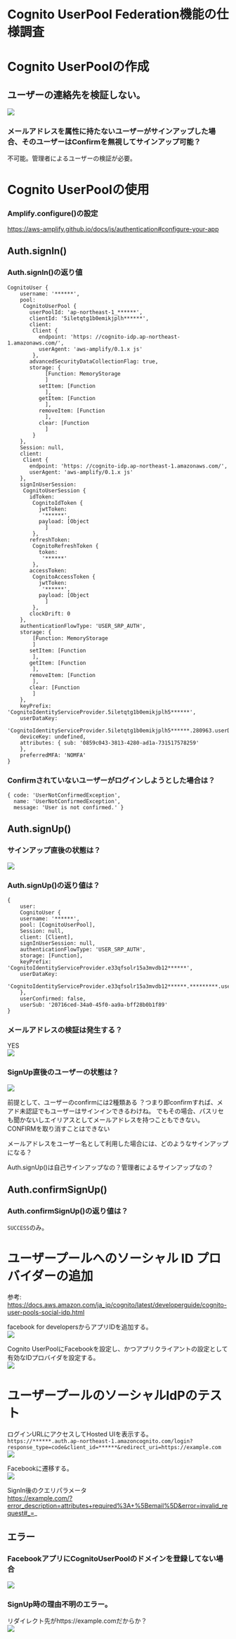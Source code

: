 # Cognito UserPool Federation機能の仕様調査

# Cognito UserPoolの作成
## ユーザーの連絡先を検証しない。
![](https://gyazo.com/21c0104f592ac5a28895309cfc41abaa.png)

### メールアドレスを属性に持たないユーザーがサインアップした場合、そのユーザーはConfirmを無視してサインアップ可能？  
不可能。管理者によるユーザーの検証が必要。  

# Cognito UserPoolの使用
### Amplify.configure()の設定
https://aws-amplify.github.io/docs/js/authentication#configure-your-app

## Auth.signIn()
### Auth.signIn()の返り値
```
CognitoUser {
    username: '******',
    pool:
     CognitoUserPool {
       userPoolId: 'ap-northeast-1_******',
       clientId: '5iletqtg1b0emikjplh******',
       client:
        Client {
          endpoint: 'https: //cognito-idp.ap-northeast-1.amazonaws.com/',
          userAgent: 'aws-amplify/0.1.x js'
        },
       advancedSecurityDataCollectionFlag: true,
       storage: {
            [Function: MemoryStorage
            ]
          setItem: [Function
            ],
          getItem: [Function
            ],
          removeItem: [Function
            ],
          clear: [Function
            ]
        }
    },
    Session: null,
    client:
     Client {
       endpoint: 'https: //cognito-idp.ap-northeast-1.amazonaws.com/',
       userAgent: 'aws-amplify/0.1.x js'
    },
    signInUserSession:
     CognitoUserSession {
       idToken:
        CognitoIdToken {
          jwtToken:
           '******',
          payload: [Object
            ]
        },
       refreshToken:
        CognitoRefreshToken {
          token:
           '******'
        },
       accessToken:
        CognitoAccessToken {
          jwtToken:
           '******',
          payload: [Object
            ]
        },
       clockDrift: 0
    },
    authenticationFlowType: 'USER_SRP_AUTH',
    storage: {
        [Function: MemoryStorage
        ]
       setItem: [Function
        ],
       getItem: [Function
        ],
       removeItem: [Function
        ],
       clear: [Function
        ]
    },
    keyPrefix: 'CognitoIdentityServiceProvider.5iletqtg1b0emikjplh5******',
    userDataKey:
     'CognitoIdentityServiceProvider.5iletqtg1b0emikjplh5******.280963.userData',
    deviceKey: undefined,
    attributes: { sub: '0859c043-3813-4280-ad1a-731517578259'
    },
    preferredMFA: 'NOMFA'
}
```

### Confirmされていないユーザーがログインしようとした場合は？
```
{ code: 'UserNotConfirmedException',
  name: 'UserNotConfirmedException',
  message: 'User is not confirmed.' }
```



## Auth.signUp()
### サインアップ直後の状態は？  
![](https://gyazo.com/382d0617c983935556028a1c2fa2ef89.png)

### Auth.signUp()の返り値は？  
```
{
    user:
    CognitoUser {
    username: '******',
    pool: [CognitoUserPool],
    Session: null,
    client: [Client],
    signInUserSession: null,
    authenticationFlowType: 'USER_SRP_AUTH',
    storage: [Function],
    keyPrefix: 'CognitoIdentityServiceProvider.e33qfsolr15a3mvdb12******',
    userDataKey:
        'CognitoIdentityServiceProvider.e33qfsolr15a3mvdb12******.*********.userData'
    },
    userConfirmed: false,
    userSub: '20716ced-34a0-45f0-aa9a-bff28b0b1f89'
}
```

### メールアドレスの検証は発生する？  
YES  
![](https://gyazo.com/7c4b83aa1bd7b4f3ad04e884a87d1134.png)

### SignUp直後のユーザーの状態は？
![](https://gyazo.com/e77173f13a75cd3620c41667f207d44d.png)


前提として、ユーザーのconfirmには2種類ある
？つまり即confirmすれば、メアド未認証でもユーザーはサインインできるわけね。
でもその場合、パスリセも聞かないしエイリアスとしてメールアドレスを持つこともできない。
CONFIRMを取り消すことはできない


メールアドレスをユーザー名として利用した場合には、どのようなサインアップになる？

Auth.signUp()は自己サインアップなの？管理者によるサインアップなの？


## Auth.confirmSignUp()
### Auth.confirmSignUp()の返り値は？  
`SUCCESS`のみ。


# ユーザープールへのソーシャル ID プロバイダーの追加
参考:  
https://docs.aws.amazon.com/ja_jp/cognito/latest/developerguide/cognito-user-pools-social-idp.html

facebook for developersからアプリIDを追加する。  
![](https://gyazo.com/ef1f4625a286d91e9b3e586db3830b46.png)

Cognito UserPoolにFacebookを設定し、かつアプリクライアントの設定として有効なIDプロバイダを設定する。  
![](https://gyazo.com/360bf513d0bfcb28fcc823fc0f1635e5.png)


# ユーザープールのソーシャルIdPのテスト
ログインURLにアクセスしてHosted UIを表示する。  
`https://******.auth.ap-northeast-1.amazoncognito.com/login?response_type=code&client_id=******&redirect_uri=https://example.com`  
![](https://gyazo.com/974e9bf84d9eaed31604f65fac2cfac3.png)

Facebookに遷移する。  
![](https://gyazo.com/45a543820c6adfcead038a56d001aa66.png)

SignIn後のクエリパラメータ  
https://example.com/?error_description=attributes+required%3A+%5Bemail%5D&error=invalid_request#_=_

## エラー
### FacebookアプリにCognitoUserPoolのドメインを登録してない場合    
![](https://gyazo.com/b2d389ed9b46a0c3a1c0197bc443dd0a.png)

### SignUp時の理由不明のエラー。  
リダイレクト先がhttps://example.comだからか？  
![](https://gyazo.com/3ab9f8bb055dac3de90288f0c036e2d4.png)
